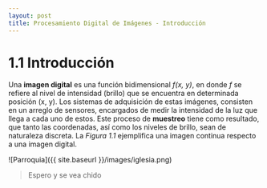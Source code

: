 ```yaml
---
layout: post
title: Procesamiento Digital de Imágenes - Introducción
---
```



# 1.1 Introducción

Una __imagen digital__ es una función bidimensional _f(x, y)_, en donde _f_ se refiere al nivel de intensidad (brillo) 
que se encuentra en determinada posición (x, y). Los sistemas de adquisición de estas imágenes, consisten en un arreglo de sensores, 
encargados de medir la intensidad de la luz que llega a cada uno de estos. Este proceso de __muestreo__ tiene como resultado, 
que tanto las coordenadas, así como los niveles de brillo, sean de naturaleza discreta. La _Figura 1.1_ ejemplifica una imagen 
continua respecto a una imagen digital.

![Parroquia]({{ site.baseurl }}/images/iglesia.png)
> Espero y se vea chido

